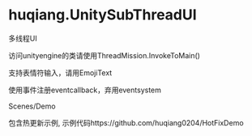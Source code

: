 # huqiang.UnitySubThreadUI
<p>
多线程UI
</p>
<p>
访问unityengine的类请使用ThreadMission.InvokeToMain()
</p>
<p>
支持表情符输入，请用EmojiText
</p>
<p>
使用事件注册eventcallback，弃用eventsystem
</p>
<p>
Scenes/Demo
</p>
<p>
包含热更新示例, 示例代码https://github.com/huqiang0204/HotFixDemo
</p>
